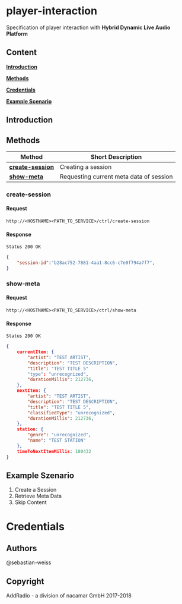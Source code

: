 # player-interaction
Specification of player interaction with **Hybrid Dynamic Live Audio Platform**

## Content
[**Introduction**](#introduction)

[**Methods**](#methods)

[**Credentials**](#credentials)

[**Example Scenario**](#example-scenario)

## Introduction

## Methods
Method  | Short Description
------------- | -------------
[**create-session**](#create-session)  | Creating a session
[**show-meta**](#show-meta)  | Requesting current meta data of session

### create-session
#### Request
```http
http://<HOSTNAME><PATH_TO_SERVICE>/ctrl/create-session
```

#### Response
```http
Status 200 OK
```
```json
{
    "session-id":"b28ac752-7881-4aa1-8cc6-c7e0f794a7f7",
}
```
### show-meta
#### Request
```http
http://<HOSTNAME><PATH_TO_SERVICE>/ctrl/show-meta
```

#### Response
```http
Status 200 OK
```
```json
{
    currentItem: {
        "artist": "TEST ARTIST",
        "description": "TEST DESCRIPTION",
        "title": "TEST TITLE 5"
        "type": "unrecognized",
        "durationMillis": 212736,
    },
    nextItem: {
        "artist": "TEST ARTIST",
        "description": "TEST DESCRIPTION",
        "title": "TEST TITLE 5",
        "classifiedType": "unrecognized",
        "durationMillis": 212736,
    },
    station: {
        "genre": "unrecognized",
        "name": "TEST STATION"
    },
    timeToNextItemMillis: 180432
}
```
## Example Szenario

1. Create a Session
2. Retrieve Meta Data
3. Skip Content

# Credentials
## Authors
@sebastian-weiss

## Copyright
AddRadio - a division of nacamar GmbH 2017-2018
